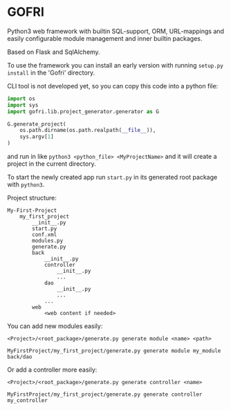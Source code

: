# GOFRI

Python3 web framework with builtin SQL-support, ORM, URL-mappings and easily configurable module management and inner builtin packages.

Based on Flask and SqlAlchemy.


To use the framework you can install an early version with running
```setup.py install``` in the 'Gofri' directory.


CLI tool is not developed yet, so you can copy this code into a python file: 
```python
import os
import sys
import gofri.lib.project_generator.generator as G

G.generate_project(
    os.path.dirname(os.path.realpath(__file__)),
    sys.argv[1]
)
```

and run in like ```python3 <python_file> <MyProjectName>``` and it will create a project in the current directory.


To start the newly created app run ```start.py``` in its generated root package with ```python3```.




Project structure:
```
My-First-Project
    my_first_project
        __init__.py
        start.py
        conf.xml
        modules.py
        generate.py
        back
            __init__.py
            controller
                __init__.py
                ...
            dao
                __init__.py
                ...
            ...
        web
            <web content if needed>
```

You can add new modules easily:
```
<Project>/<root_package>/generate.py generate module <name> <path>
```

```
MyFirstProject/my_first_project/generate.py generate module my_module back/dao
```

Or add a controller more easily:
```
<Project>/<root_package>/generate.py generate controller <name>
```

```
MyFirstProject/my_first_project/generate.py generate controller my_controller
```